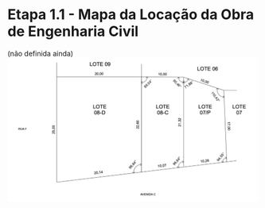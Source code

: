 # Etapa 1.1 - Mapa da Locação da Obra de Engenharia Civil
(não definida ainda)
![](img/locacao-clube-na-porteira.png)